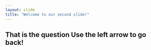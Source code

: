 ```yaml
---
layout: slide
title: "Welcome to our second slide!"
---
```

That is the question
Use the left arrow to go back!
---
